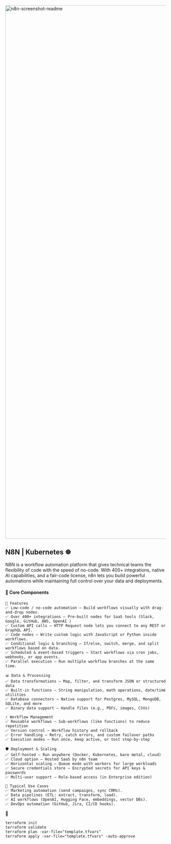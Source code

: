 <img width="2880" height="1670" alt="n8n-screenshot-readme" src="https://github.com/user-attachments/assets/bea465cf-3be2-43b1-aa22-6f4626a35e87" />

## N8N | Kubernetes ☸️
N8N is a workflow automation platform that gives technical teams the flexibility of code with the speed of no-code. With 400+ integrations, native AI capabilities, and a fair-code license, n8n lets you build powerful automations while maintaining full control over your data and deployments.

#### 🧱 Core Components

```
🔑 Features
✅ Low-code / no-code automation – Build workflows visually with drag-and-drop nodes.
✅ Over 400+ integrations – Pre-built nodes for SaaS tools (Slack, Google, GitHub, AWS, OpenAI )
✅ Custom API calls – HTTP Request node lets you connect to any REST or GraphQL API.
✅ Code nodes – Write custom logic with JavaScript or Python inside workflows.
✅ Conditional logic & branching – If/else, switch, merge, and split workflows based on data.
✅ Scheduled & event-based triggers – Start workflows via cron jobs, webhooks, or app events.
✅ Parallel execution – Run multiple workflow branches at the same time.

📊 Data & Processing
✅ Data transformations – Map, filter, and transform JSON or structured data
✅ Built-in functions – String manipulation, math operations, date/time utilities
✅ Database connectors – Native support for Postgres, MySQL, MongoDB, SQLite, and more
✅ Binary data support – Handle files (e.g., PDFs, images, CSVs)

⚡ Workflow Management
✅ Reusable workflows – Sub-workflows (like functions) to reduce repetition
✅ Version control – Workflow history and rollback
✅ Error handling – Retry, catch errors, and custom failover paths
✅ Execution modes – Run once, keep active, or test step-by-step

🛡️ Deployment & Scaling
✅ Self-hosted – Run anywhere (Docker, Kubernetes, bare metal, cloud)
✅ Cloud option – Hosted SaaS by n8n team
✅ Horizontal scaling – Queue mode with workers for large workloads
✅ Secure credentials store – Encrypted secrets for API keys & passwords
✅ Multi-user support – Role-based access (in Enterprise edition)

🔌 Typical Use Cases
✅ Marketing automation (send campaigns, sync CRMs).
✅ Data pipelines (ETL: extract, transform, load).
✅ AI workflows (OpenAI, Hugging Face, embeddings, vector DBs).
✅ DevOps automation (GitHub, Jira, CI/CD hooks).
```


🚀 
```
terraform init
terraform validate
terraform plan -var-file="template.tfvars"
terraform apply -var-file="template.tfvars" -auto-approve
```





